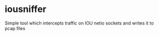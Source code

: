 iousniffer
==========

Simple tool which intercepts traffic on IOU netio sockets and writes it to pcap files
